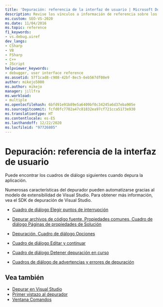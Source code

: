 ```yaml
---
title: 'Depuración: referencia de la interfaz de usuario | Microsoft Docs'
description: Revise los vínculos a información de referencia sobre los distintos cuadros de diálogo que puede encontrar en la interfaz de usuario de depuración de Visual Studio.
ms.custom: SEO-VS-2020
ms.date: 11/04/2016
ms.topic: reference
f1_keywords:
- vs.debug.uiref
dev_langs:
- CSharp
- VB
- FSharp
- C++
- JScript
helpviewer_keywords:
- debugger, user interface reference
ms.assetid: 57f1cad8-c908-42bf-8ec5-6eb567df08e9
author: mikejo5000
ms.author: mikejo
manager: jillfra
ms.workload:
- multiple
ms.openlocfilehash: 6bfd91e91b89e5a6409bf0c34245a6d37eba905e
ms.sourcegitcommit: fcfd0fc7702a47c81832ea97cf721cca5173e930
ms.translationtype: HT
ms.contentlocale: es-ES
ms.lasthandoff: 12/22/2020
ms.locfileid: "97726805"
---
```

# <a name="debugging-user-interface-reference"></a>Depuración: referencia de la interfaz de usuario
Puede encontrar los cuadros de diálogo siguientes cuando depura la aplicación.

 Numerosas características del depurador pueden automatizarse gracias al modelo de extensibilidad de Visual Studio. Para obtener más información, vea el SDK de depuración de Visual Studio.

- [Cuadro de diálogo Elegir puntos de interrupción](../debugger/choose-breakpoints-dialog-box.md)

- [Depurar archivos de código fuente, Propiedades comunes, Cuadro de diálogo Páginas de propiedades de Solución](../debugger/debug-source-files-common-properties-solution-property-pages-dialog-box.md)

- [Depuración, Cuadro de diálogo Opciones](../debugger/debugging-options-dialog-box.md)

- [Cuadro de diálogo Editar y continuar](../debugger/edit-and-continue-dialog-box.md)

- [Cuadro de diálogo Detener depuración en curso](../debugger/stop-debugging-in-progress-dialog-box.md)

- [Cuadros de diálogo de advertencias y errores de depuración](../debugger/debugging-errors-and-warning-dialog-boxes.md)

## <a name="see-also"></a>Vea también
- [Depurar en Visual Studio](../debugger/index.yml)
- [Primer vistazo al depurador](../debugger/debugger-feature-tour.md)
- [Ventana Comandos](../ide/reference/command-window.md)